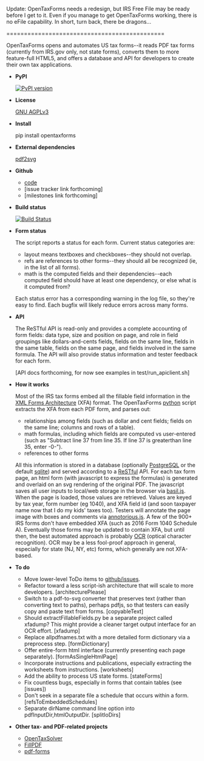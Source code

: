 Update: OpenTaxForms needs a redesign, but IRS Free File may be ready before
I get to it.  Even if you manage to get OpenTaxForms working, there 
is no eFile capability.  In short, turn back, there be dragons...

=============================================

OpenTaxForms opens and automates US tax forms--it reads PDF tax forms
(currently from IRS.gov only, not state forms),
converts them to more feature-full HTML5, 
and offers a database and API for developers to create their own tax applications.

  - **PyPI**

    [![PyPI version](https://badge.fury.io/py/opentaxforms.svg)](https://badge.fury.io/py/opentaxforms)

  - **License**

    [GNU AGPLv3](http://choosealicense.com/licenses/agpl-3.0/)

  - **Install**

	pip install opentaxforms

  - **External dependencies**

    [pdf2svg](https://github.com/dawbarton/pdf2svg)

  - **Github**

    - [code](https://github.com/jsaponara/opentaxforms/)
    - [issue tracker link forthcoming]
    - [milestones link forthcoming]

  - **Build status**

    [![Build Status](https://travis-ci.org/jsaponara/opentaxforms.svg?branch=0.4.9)](https://travis-ci.org/jsaponara/opentaxforms)

  - **Form status**
  	
	The script reports a status for each form.  Current status categories are:

	- layout means textboxes and checkboxes--they should not overlap.
	- refs are references to other forms--they should all be recognized (ie, in the list of all forms).
	- math is the computed fields and their dependencies--each computed field should have at least one dependency, or else what is it computed from?

	Each status error has a corresponding warning in the log file, so they're easy to find. Each bugfix will likely reduce errors across many forms.

  - **API**

	The ReSTful API is read-only and provides a complete accounting of form fields:
	data type, size and position on page, and role in field groupings
	like dollars-and-cents fields, fields on the same line, fields in the same table,
	fields on the same page, and fields involved in the same formula.  The API will
	also provide status information and tester feedback for each form.

    [API docs forthcoming, for now see examples in test/run_apiclient.sh]

  - **How it works**

    Most of the IRS tax forms embed all the fillable field information in the
    [XML Forms Architecture](https://en.wikipedia.org/wiki/XFA) (XFA) format.
    The OpenTaxForms [python](https://www.python.org/) script extracts the XFA
    from each PDF form, and parses out:

    - relationships among fields (such as dollar and cent fields; fields on the same line; columns and rows of a table).
    - math formulas, including which fields are computed vs user-entered (such as "Subtract line 37 from line 35.  If line 37 is greaterthan line 35, enter -0-").
    - references to other forms

    All this information is stored in a database (optionally [PostgreSQL](https://www.postgresql.org/) 
	or the default [sqlite](https://sqlite.org/)) and served according to
    a [ReSTful](https://en.wikipedia.org/wiki/Representational_state_transfer)
    API.  For each tax form page, an html form (with javascript to express the
    formulas) is generated and overlaid on an svg rendering of the original PDF.
    The javascript saves all user inputs to local/web storage in the browser
    via [basil.js](https://wisembly.github.io/basil.js/).  When the page is
    loaded, those values are retrieved.  Values are keyed by tax year, 
    form number (eg 1040), and XFA field id (and soon taxpayer name now that I do
	my kids' taxes too).  Testers will annotate the page image with boxes and comments
    via [annotorious.js](http://annotorious.github.io/).  A few of the 900+ IRS forms
    don't have embedded XFA (such as 2016 Form 1040 Schedule A).
    Eventually those forms may be updated to contain XFA, but until then, the
    best automated approach is probably
    [OCR](link:https://en.wikipedia.org/wiki/Optical_character_recognition)
    (optical character recognition).  OCR may be a less fool-proof approach in general,
    especially for state (NJ, NY, etc) forms, which generally are not XFA-based.

  - **To do**

    - Move lower-level ToDo items to [github/issues](https://github.com/jsaponara/opentaxforms/issues).
    - Refactor toward a less script-ish architecture that will scale to more developers. [architecturePlease]
	- Switch to a pdf-to-svg converter that preserves text (rather than converting text to paths), perhaps pdfjs,
	  so that testers can easily copy and paste text from forms. [copyableText]
    - Should extractFillableFields.py be a separate project called xfadump?
	  This might provide a cleaner target output interface for an OCR effort. [xfadump]
	- Replace allpdfnames.txt with a more detailed form dictionary via a preprocess step. [formDictionary]
	- Offer entire-form html interface (currently presenting each page separately). [formAsSingleHtmlPage]
	- Incorporate instructions and publications, especially extracting the worksheets from instructions. [worksheets]
	- Add the ability to process US state forms. [stateForms]
	- Fix countless bugs, especially in forms that contain tables (see [issues])
	- Don't seek in a separate file a schedule that occurs within a form. [refsToEmbeddedSchedules]
	- Separate dirName command line option into pdfInputDir,htmlOutputDir. [splitIoDirs]

  - **Other tax- and PDF-related projects**

    - [OpenTaxSolver](http://opentaxsolver.sourceforge.net/)
    - [FillPDF](https://github.com/desertbit/fillpdf)
    - [pdf-forms](https://github.com/jkraemer/pdf-forms)

